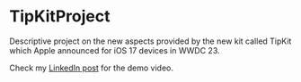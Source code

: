 # TipKitProject
Descriptive project on the new aspects provided by the new kit called TipKit which Apple announced for iOS 17 devices in WWDC 23.

Check my [LinkedIn post](https://www.linkedin.com/feed/update/urn:li:activity:7097139862671097858/) for the demo video.
